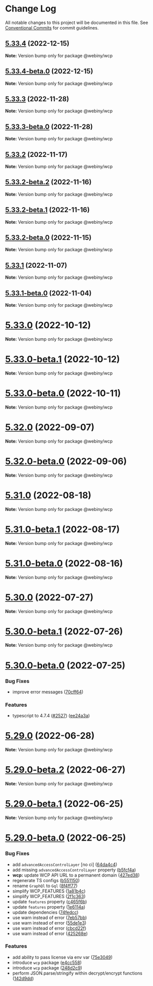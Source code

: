 # Change Log

All notable changes to this project will be documented in this file.
See [Conventional Commits](https://conventionalcommits.org) for commit guidelines.

## [5.33.4](https://github.com/webiny/webiny-js/compare/v5.33.4-beta.0...v5.33.4) (2022-12-15)

**Note:** Version bump only for package @webiny/wcp





## [5.33.4-beta.0](https://github.com/webiny/webiny-js/compare/v5.33.3...v5.33.4-beta.0) (2022-12-15)

**Note:** Version bump only for package @webiny/wcp





## [5.33.3](https://github.com/webiny/webiny-js/compare/v5.33.3-beta.0...v5.33.3) (2022-11-28)

**Note:** Version bump only for package @webiny/wcp





## [5.33.3-beta.0](https://github.com/webiny/webiny-js/compare/v5.33.2...v5.33.3-beta.0) (2022-11-28)

**Note:** Version bump only for package @webiny/wcp





## [5.33.2](https://github.com/webiny/webiny-js/compare/v5.33.2-beta.2...v5.33.2) (2022-11-17)

**Note:** Version bump only for package @webiny/wcp





## [5.33.2-beta.2](https://github.com/webiny/webiny-js/compare/v5.33.2-beta.1...v5.33.2-beta.2) (2022-11-16)

**Note:** Version bump only for package @webiny/wcp





## [5.33.2-beta.1](https://github.com/webiny/webiny-js/compare/v5.33.2-beta.0...v5.33.2-beta.1) (2022-11-16)

**Note:** Version bump only for package @webiny/wcp





## [5.33.2-beta.0](https://github.com/webiny/webiny-js/compare/v5.33.1...v5.33.2-beta.0) (2022-11-15)

**Note:** Version bump only for package @webiny/wcp





## [5.33.1](https://github.com/webiny/webiny-js/compare/v5.33.1-beta.0...v5.33.1) (2022-11-07)

**Note:** Version bump only for package @webiny/wcp





## [5.33.1-beta.0](https://github.com/webiny/webiny-js/compare/v5.33.0...v5.33.1-beta.0) (2022-11-04)

**Note:** Version bump only for package @webiny/wcp





# [5.33.0](https://github.com/webiny/webiny-js/compare/v5.33.0-beta.1...v5.33.0) (2022-10-12)

**Note:** Version bump only for package @webiny/wcp





# [5.33.0-beta.1](https://github.com/webiny/webiny-js/compare/v5.33.0-beta.0...v5.33.0-beta.1) (2022-10-12)

**Note:** Version bump only for package @webiny/wcp





# [5.33.0-beta.0](https://github.com/webiny/webiny-js/compare/v5.32.0...v5.33.0-beta.0) (2022-10-11)

**Note:** Version bump only for package @webiny/wcp





# [5.32.0](https://github.com/webiny/webiny-js/compare/v5.32.0-beta.0...v5.32.0) (2022-09-07)

**Note:** Version bump only for package @webiny/wcp





# [5.32.0-beta.0](https://github.com/webiny/webiny-js/compare/v5.31.0...v5.32.0-beta.0) (2022-09-06)

**Note:** Version bump only for package @webiny/wcp





# [5.31.0](https://github.com/webiny/webiny-js/compare/v5.31.0-beta.1...v5.31.0) (2022-08-18)

**Note:** Version bump only for package @webiny/wcp





# [5.31.0-beta.1](https://github.com/webiny/webiny-js/compare/v5.31.0-beta.0...v5.31.0-beta.1) (2022-08-17)

**Note:** Version bump only for package @webiny/wcp





# [5.31.0-beta.0](https://github.com/webiny/webiny-js/compare/v5.30.0...v5.31.0-beta.0) (2022-08-16)

**Note:** Version bump only for package @webiny/wcp





# [5.30.0](https://github.com/webiny/webiny-js/compare/v5.30.0-beta.1...v5.30.0) (2022-07-27)

**Note:** Version bump only for package @webiny/wcp





# [5.30.0-beta.1](https://github.com/webiny/webiny-js/compare/v5.30.0-beta.0...v5.30.0-beta.1) (2022-07-26)

**Note:** Version bump only for package @webiny/wcp





# [5.30.0-beta.0](https://github.com/webiny/webiny-js/compare/v5.29.0...v5.30.0-beta.0) (2022-07-25)


### Bug Fixes

* improve error messages ([70cff64](https://github.com/webiny/webiny-js/commit/70cff646a6a8c95e60a0072c432b13509ca5f16c))


### Features

* typescript to 4.7.4 ([#2527](https://github.com/webiny/webiny-js/issues/2527)) ([ee24a3a](https://github.com/webiny/webiny-js/commit/ee24a3a995942ee2588e615e42f604ed7418390a))





# [5.29.0](https://github.com/webiny/webiny-js/compare/v5.29.0-beta.2...v5.29.0) (2022-06-28)

**Note:** Version bump only for package @webiny/wcp





# [5.29.0-beta.2](https://github.com/webiny/webiny-js/compare/v5.29.0-beta.1...v5.29.0-beta.2) (2022-06-27)

**Note:** Version bump only for package @webiny/wcp





# [5.29.0-beta.1](https://github.com/webiny/webiny-js/compare/v5.29.0-beta.0...v5.29.0-beta.1) (2022-06-25)

**Note:** Version bump only for package @webiny/wcp





# [5.29.0-beta.0](https://github.com/webiny/webiny-js/compare/v5.28.0...v5.29.0-beta.0) (2022-06-25)


### Bug Fixes

* add `advancedAccessControlLayer` [no ci] ([64da4c4](https://github.com/webiny/webiny-js/commit/64da4c44788e78ec150ceefecfd1308ac84d3c18))
* add missing `advancedAccessControlLayer` property ([b5fcf4a](https://github.com/webiny/webiny-js/commit/b5fcf4aa9bf4f350ab6b1d649e85a1aee1f5688a))
* **wcp:** update WCP API URL to a permanent domain ([427ed38](https://github.com/webiny/webiny-js/commit/427ed3821653263dbf1a088548cb41f4b09709e0))
* regenerate TS configs ([b551150](https://github.com/webiny/webiny-js/commit/b5511502b5d690c33988c9e3f6c147bf5f6516d4))
* rename `GraphQl` to `Gql` ([8f4ff77](https://github.com/webiny/webiny-js/commit/8f4ff77149683299cf648701a95d44bf75ed2c83))
* simplify WCP_FEATURES ([1a81b4c](https://github.com/webiny/webiny-js/commit/1a81b4c0d32415a755f4a8a9fa817214c08dff8f))
* simplify WCP_FEATURES ([2f1c363](https://github.com/webiny/webiny-js/commit/2f1c36383c8b7a5e5b444b4adc41e0de36fb0896))
* update `features` property ([c465f6b](https://github.com/webiny/webiny-js/commit/c465f6b3a0bda62eace3dcfa941f1d0bd0cdc970))
* update `features` property ([1e6114a](https://github.com/webiny/webiny-js/commit/1e6114abb8d54a197ea1a37e34206a8a5799416c))
* update dependencies ([74fedcc](https://github.com/webiny/webiny-js/commit/74fedcca6ae3fab007f2647d5ed5824e692d77a3))
* use warn instead of error ([7eb57bb](https://github.com/webiny/webiny-js/commit/7eb57bb50cb5a6ca85e0062eb0694cf5bc94a632))
* use warn instead of error ([55de1e3](https://github.com/webiny/webiny-js/commit/55de1e369acc4ae7f9126b8a33271045365cdc9a))
* use warn instead of error ([cbcd22f](https://github.com/webiny/webiny-js/commit/cbcd22fe9a32a2328fc069d3f73f247dfce044bf))
* use warn instead of error ([425268e](https://github.com/webiny/webiny-js/commit/425268ef4bbff48676f9e8e04c8873d3e98b5082))


### Features

* add ability to pass license via env var ([75e3049](https://github.com/webiny/webiny-js/commit/75e30494fdbb1784fdb757193db30364c81e23de))
* introduce `wcp` package ([e4cc558](https://github.com/webiny/webiny-js/commit/e4cc5581a228483f3144aaa3da0c5975719e5c16))
* introduce `wcp` package ([248d2c9](https://github.com/webiny/webiny-js/commit/248d2c9047508168a394712c6b20f5f4cbc1aecd))
* perform JSON.parse/stringify within decrypt/encrypt functions ([142d9dd](https://github.com/webiny/webiny-js/commit/142d9dd847d777fbb11aaceff05fe8902a1c4bea))
